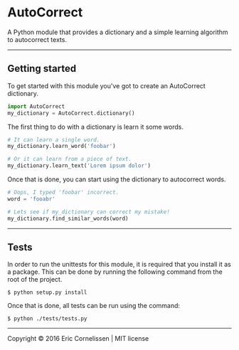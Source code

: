 # AutoCorrect
A Python module that provides a dictionary and a simple learning algorithm to autocorrect texts.

* * *

## Getting started
To get started with this module you've got to create an AutoCorrect dictionary.
```python
import AutoCorrect
my_dictionary = AutoCorrect.dictionary()
```

The first thing to do with a dictionary is learn it some words.
```python
# It can learn a single word.
my_dictionary.learn_word('foobar')

# Or it can learn from a piece of text.
my_dictionary.learn_text('Lorem ipsum dolor')
```

Once that is done, you can start using the dictionary to autocorrect words.
```python
# Oops, I typed 'foobar' incorrect.
word = 'fooabr'

# Lets see if my_dictionary can correct my mistake!
my_dictionary.find_similar_words(word)
```

* * *

## Tests
In order to run the unittests for this module, it is required that you install it as a package. This can be done by
running the following command from the root of the project.

```
$ python setup.py install
```

Once that is done, all tests can be run using the command:

```
$ python ./tests/tests.py
```

* * *

Copyright © 2016 Eric Cornelissen | MIT license
